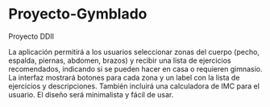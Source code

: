 # Proyecto-Gymblado
Proyecto DDII


La aplicación permitirá a los usuarios seleccionar zonas del cuerpo (pecho, espalda, piernas, abdomen, brazos) y recibir una lista de ejercicios recomendados, indicando si se pueden hacer en casa o requieren gimnasio.
La interfaz mostrará botones para cada zona y un label con la lista de ejercicios y descripciones. También incluirá una calculadora de IMC para el usuario. El diseño será minimalista y fácil de usar.
